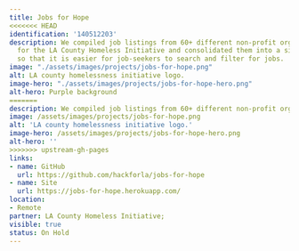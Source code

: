 ```yaml
---
title: Jobs for Hope
<<<<<<< HEAD
identification: '140512203'
description: We compiled job listings from 60+ different non-profit organization websites
  for the LA County Homeless Initiative and consolidated them into a single database
  so that it is easier for job-seekers to search and filter for jobs.
image: "./assets/images/projects/jobs-for-hope.png"
alt: LA county homelessness initiative logo.
image-hero: "./assets/images/projects/jobs-for-hope-hero.png"
alt-hero: Purple background
=======
description: We compiled job listings from 60+ different non-profit organization websites for the LA County Homeless Initiative and consolidated them into a single database so that it is easier for job-seekers to search and filter for jobs.
image: /assets/images/projects/jobs-for-hope.png
alt: 'LA county homelessness initiative logo.'
image-hero: /assets/images/projects/jobs-for-hope-hero.png
alt-hero: ''
>>>>>>> upstream-gh-pages
links:
- name: GitHub
  url: https://github.com/hackforla/jobs-for-hope
- name: Site
  url: https://jobs-for-hope.herokuapp.com/
location:
- Remote
partner: LA County Homeless Initiative;
visible: true
status: On Hold
---
```


